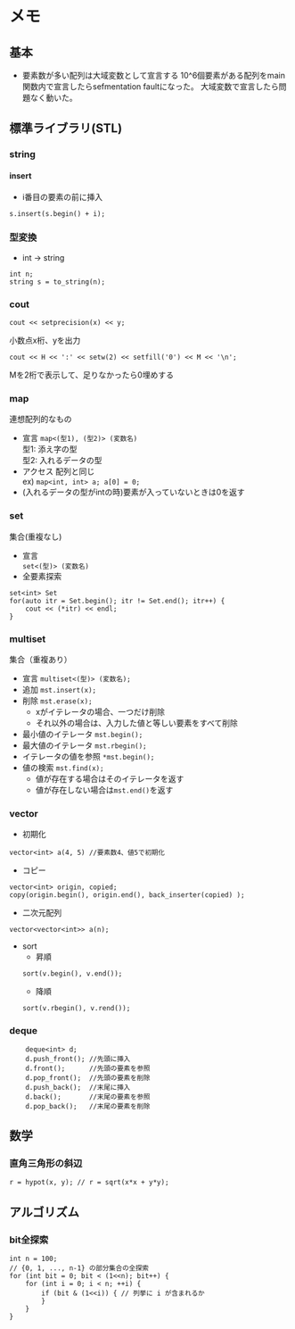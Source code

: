 # メモ
## 基本
- 要素数が多い配列は大域変数として宣言する
10^6個要素がある配列をmain関数内で宣言したらsefmentation faultになった。
大域変数で宣言したら問題なく動いた。

## 標準ライブラリ(STL)
### string
#### insert
- i番目の要素の前に挿入
```
s.insert(s.begin() + i);
```
### 型変換
- int -> string  
```
int n;
string s = to_string(n);
```
### cout
```
cout << setprecision(x) << y;
```
小数点x桁、yを出力

```
cout << H << ':' << setw(2) << setfill('0') << M << '\n';
```
Mを2桁で表示して、足りなかったら0埋めする

### map
連想配列的なもの
- 宣言
`map<(型1), (型2)> (変数名)`  
型1: 添え字の型  
型2: 入れるデータの型  
- アクセス
配列と同じ  
ex) `map<int, int> a; a[0] = 0;`
- (入れるデータの型がintの時)要素が入っていないときは0を返す

### set
集合(重複なし)
- 宣言  
`set<(型)> (変数名)`
- 全要素探索
```
set<int> Set
for(auto itr = Set.begin(); itr != Set.end(); itr++) {
    cout << (*itr) << endl;
}
```

### multiset
集合（重複あり）
- 宣言
`multiset<(型)> (変数名);`
- 追加
`mst.insert(x);`
- 削除
`mst.erase(x);`
  - xがイテレータの場合、一つだけ削除
  - それ以外の場合は、入力した値と等しい要素をすべて削除
- 最小値のイテレータ
`mst.begin();`
- 最大値のイテレータ
`mst.rbegin();`
- イテレータの値を参照
`*mst.begin();`
- 値の検索
`mst.find(x);`
  - 値が存在する場合はそのイテレータを返す
  - 値が存在しない場合は`mst.end()`を返す

### vector
- 初期化
```
vector<int> a(4, 5) //要素数4、値5で初期化
```
- コピー
```
vector<int> origin, copied;
copy(origin.begin(), origin.end(), back_inserter(copied) );
```
- 二次元配列
```
vector<vector<int>> a(n);
```
- sort
  - 昇順
  ```
  sort(v.begin(), v.end());
  ```
  - 降順
  ```
  sort(v.rbegin(), v.rend());
  ```

### deque
```
    deque<int> d;
    d.push_front(); //先頭に挿入
    d.front();      //先頭の要素を参照
    d.pop_front();  //先頭の要素を削除
    d.push_back();  //末尾に挿入
    d.back();       //末尾の要素を参照
    d.pop_back();   //末尾の要素を削除
```

## 数学
### 直角三角形の斜辺
```
r = hypot(x, y); // r = sqrt(x*x + y*y);
```


## アルゴリズム
### bit全探索
```
int n = 100;
// {0, 1, ..., n-1} の部分集合の全探索
for (int bit = 0; bit < (1<<n); bit++) {
    for (int i = 0; i < n; ++i) {
        if (bit & (1<<i)) { // 列挙に i が含まれるか
        }
    }
}
```